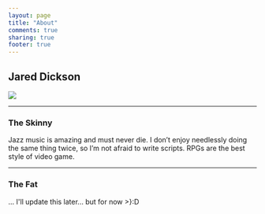```yaml
---
layout: page
title: "About"
comments: true
sharing: true
footer: true
---
```


## Jared Dickson

![](https://secure.gravatar.com/avatar/7c8718ba1e2462fc6fe86e3122d91ca1.png)

---

### The Skinny

Jazz music is amazing and must never die. I don’t enjoy needlessly doing the same thing twice, so I’m not afraid to write scripts. RPGs are the best style of video game.

---

### The Fat

... I'll update this later... but for now >}:D